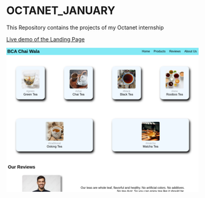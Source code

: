 # OCTANET_JANUARY
This Repository contains the projects of my Octanet internship

[Live demo of the Landing Page](https://bca-chai-wala.netlify.app/)

![Webpage screenshot](/img/screenshot.png)
